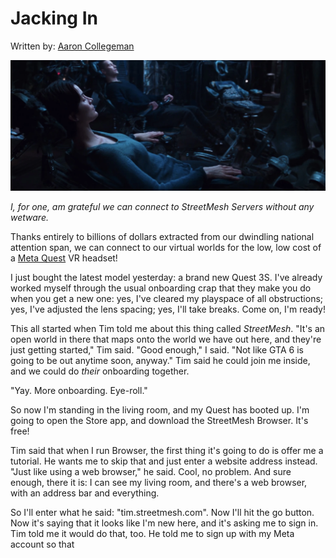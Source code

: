 # Jacking In

Written by: [Aaron Collegeman](https://github.com/collegeman)

![Connected to the Matrix](/Assets/Trinity_Neo_Jacked_in.webp)

*I, for one, am grateful we can connect to StreetMesh Servers without any wetware.*

Thanks entirely to billions of dollars extracted from our dwindling national attention span, we can connect to our virtual worlds for the low, low cost of a [Meta Quest](https://www.meta.com/quest/) VR headset! 

I just bought the latest model yesterday: a brand new Quest 3S. I've already worked myself through the usual onboarding crap that they make you do when you get a new one: yes, I've cleared my playspace of all obstructions; yes, I've adjusted the lens spacing; yes, I'll take breaks. Come on, I'm ready!

This all started when Tim told me about this thing called *StreetMesh*. "It's an open world in there that maps onto the world we have out here, and they're just getting started," Tim said. "Good enough," I said. "Not like GTA 6 is going to be out anytime soon, anyway." Tim said he could join me inside, and we could do *their* onboarding together.

"Yay. More onboarding. Eye-roll." 

So now I'm standing in the living room, and my Quest has booted up. I'm going to open the Store app, and download the StreetMesh Browser. It's free!

Tim said that when I run Browser, the first thing it's going to do is offer me a tutorial. He wants me to skip that and just enter a website address instead. "Just like using a web browser," he said. Cool, no problem. And sure enough, there it is: I can see my living room, and there's a web browser, with an address bar and everything. 

So I'll enter what he said: "tim.streetmesh.com". Now I'll hit the go button. Now it's saying that it looks like I'm new here, and it's asking me to sign in. Tim told me it would do that, too. He told me to sign up with my Meta account so that 




